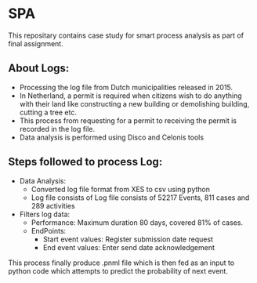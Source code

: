 # SPA
This repositary contains case study for smart process analysis as part of final assignment.

## About Logs:
* Processing the log file from Dutch municipalities released in 2015.
* In Netherland, a permit is required when citizens wish to do anything with their land like constructing a new building or demolishing building, cutting a tree etc.
* This process from requesting for a permit to receiving the permit is recorded in the log file.
* Data analysis is performed using Disco and Celonis tools


## Steps followed to process Log:
* Data Analysis: 
  * Converted log file format from XES to csv using python
  * Log file consists of Log file consists of 52217 Events, 811 cases and 289 activities
* Filters log data:
  * Performance: Maximum duration 80 days, covered 81% of cases.
  * EndPoints:
    * Start event values: Register submission date request
    * End event values: Enter send date acknowledgement
 
This process finally produce .pnml file which is then fed as an input to python code which attempts to predict the probability of next event.
